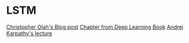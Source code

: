 # LSTM

[Christopher Olah's Blog post](http://colah.github.io/posts/2015-08-Understanding-LSTMs/)
[Chapter from Deep Learning Book](http://www.deeplearningbook.org/contents/rnn.html)
[Andrej Karpathy's lecture](https://www.youtube.com/watch?v=iX5V1WpxxkY)

